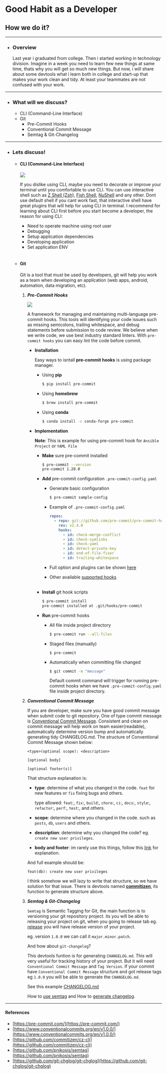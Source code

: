 # Good Habit as a Developer

## How we do it?

---

- ### Overview
  
  Last year i graduated from college. Then i started working in technology division. Imagine in  a week you need to learn few new things at same time, thats why you will get so much new things. But now, i will share about some devtools what i learn both in college and start-up that makes your work clean and tidy. At least your teammates are not confused with your work.

---

- ### What will we discuss?

  - CLI (Command-Line Interface)
  - Git
    - Pre-Commit Hooks
    - Conventional Commit Message
    - Semtag & Git-Changelog

---

- ### Lets discuss!
  - #### CLI (Command-Line Interface)
    ![](/assets/images/2019/10/14/wilzsm1.png)

    If you dislike using CLI, maybe you need to decorate or improve your terminal until you comfortable to use CLI. You can use interactive shell such as [Z Shell (Zsh)](https://github.com/ohmyzsh/ohmyzsh), [Fish Shell](https://fishshell.com/), [NuShell](https://github.com/nushell/nushell) and any other.
    Dont use default shell if you cant work fast, that interactive shell have great plugins that will help for using CLI in terminal. I recommend for learning about CLI first before you start become a developer, the reason for using CLI:
    - Need to operate machine using root user
    - Debugging
    - Setup application dependencies
    - Developing application
    - Set application ENV<br><br>

  - #### Git
    Git is a tool that must be used by developers, git will help you work as a team when developing an application (web apps, android, automation, data migration, etc).
    
    1. **_Pre-Commit Hooks_**
      
        ![](/assets/images/2020/2/15/htbgd.png)
          
        A framework for managing and maintaining multi-language pre-commit hooks. This tools will identifying your code issues such as missing semicolons, trailing whitespace, and debug statements before submission to code review.
        We believe when we write code, we use best industry standard linters. With `pre-commit hooks` you can easy lint the code before commit.

         - **Installation**

           Easy ways to isntall **pre-commit hooks** is using package manager.

           - Using **pip**
             ```sh
             $ pip install pre-commit
             ```

           - Using **homebrew**
             ```sh
             $ brew install pre-commit
             ```

           - Using **conda**
             ```sh
             $ conda install -c conda-forge pre-commit
             ```

         - **Implementation**

           **Note**: This is example for using pre-commit hook for `Ansible Project` or `YAML File`

           - **Make** sure pre-commit installed
             ```sh
             $ pre-commit --version
             pre-commit 1.20.0
             ```

           - **Add** pre-commit configuration `.pre-commit-config.yaml`

             - Generate basic configuration
               ```sh
               $ pre-commit sample-config
               ```

             - Example of `.pre-commit-config.yaml`

               ```yaml
               repos:
                 - repo: git://github.com/pre-commit/pre-commit-hooks
                   rev: v2.4.0
                   hooks:
                     - id: check-merge-conflict
                     - id: check-symlinks
                     - id: check-yaml
                     - id: detect-private-key
                     - id: end-of-file-fixer
                     - id: trailing-whitespace
               ```

             - Full option and plugins can be shown [here](https://pre-commit.com/#plugins)

             - Other available [supported hooks](https://pre-commit.com/hooks.html)<br><br>

           - **Install** git hook scripts
             ```sh
             $ pre-commit install
             pre-commit installed at .git/hooks/pre-commit
             ```

           - **Run** pre-commit hooks

             - All file inside project directory
               ```sh
               $ pre-commit run --all-files
               ```

             - Staged files (manually)
               ```
               $ pre-commit
               ```

             - Automatically when committing file changed
               ```sh
               $ git commit -m "message"
               ```

               Default commit command will trigger for running pre-commit hooks when we have `.pre-commit-config.yaml` file inside project directory.
               
    1. **_Conventional Commit Message_**
   
        If you are developer, make sure you have good commit message when submit code to git repository. One of type commit message is [Conventional Commit Message](https://www.conventionalcommits.org/en/v1.0.0/).
        Consistent and clean on commit message will help work on team easier(readable), automatically determine version bump and automatically generating tidy CHANGELOG.md. The structure of Conventional Commit Message shown below:

        ```
        <type>(optional scope): <description>

        [optional body]

        [optional footer(s)]
        ```

        That structure explanation is:
        - **type**: determine of what you changed in the code. `feat` for new features or `fix` fixing bugs and others.
          
          type allowed: `feat`:, `fix`:, `build`:, `chore`:, `ci`:, `docs`:, `style`:, `refactor`:, `perf`:, `test`:, and others.

        - **scope**: determine where you changed in the code. such as `posts`, `db`, `users` and others.

        - **description**: determine why you changed the code? eg. `create new user privileges`.

        - **body and footer**: im rarely use this things, follow this [link](https://www.conventionalcommits.org/en/v1.0.0/) for explanation.

        And full example should be:
        ```
        feat(db): create new user privileges
        ```

        I think somehow we will lazy to write that structure, so we have solution for that issue. There is devtools named **[commitizen](https://github.com/commitizen/cz-cli)**, its function to generate structure above.
        
    2. **_Semtag & Git-Changelog_**

        `Semtag` is Semantic Tagging for Git, the main function is to versioning your git repository project. its you will be able to releasing your project on git, when you going to release tab eg. [release](https://github.com/cphikmawan/cphikmawan.github.io/releases) you will have release version of your project.

        eg. version `1.0.0` we can call it `major.minor.patch`.

        And how about `git-changelog`? 
        
        This devtools funtion is for generating `CHANGELOG.md`. This will very useful for tracking history of your project. But it will need `Conventional Commit Message` and `Tag Version`. If your commit have `Conventional Commit Message` structure and got release tags eg `1.0.0` you will be able to generate the `CHANGELOG.md`.

        See this example [CHANGELOG.md](https://github.com/cphikmawan/cphikmawan.github.io/blob/master/CHANGELOG.md)

        How to [use semtag](https://github.com/pnikosis/semtag) and How to [generate changelog](https://github.com/git-chglog/git-chglog).

---

#### References
- [https://pre-commit.com/](https://pre-commit.com/)
- [https://www.conventionalcommits.org/en/v1.0.0/](https://www.conventionalcommits.org/en/v1.0.0/)
- [https://github.com/commitizen/cz-cli](https://github.com/commitizen/cz-cli)
- [https://github.com/pnikosis/semtag](https://github.com/pnikosis/semtag)
- [https://github.com/git-chglog/git-chglog](https://github.com/git-chglog/git-chglog)